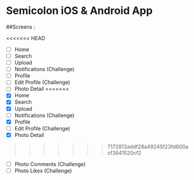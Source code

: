 # Semicolon iOS & Android App

##Screens :

<<<<<<< HEAD
- [ ] Home
- [ ] Search
- [ ] Upload
- [ ] Notifications (Challenge)
- [ ] Profile
- [ ] Edit Profile (Challenge)
- [ ] Photo Detail
=======
- [x] Home
- [x] Search
- [x] Upload
- [ ] Notifications (Challenge)
- [x] Profile
- [ ] Edit Profile (Challenge)
- [x] Photo Detail
>>>>>>> 7172813addf28a49245f23fd600acf3641520cf2
- [ ] Photo Comments (Challenge)
- [ ] Photo Likes (Challenge)

